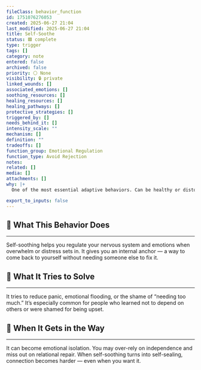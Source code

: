 ```yaml
---
fileClass: behavior_function
id: 1751076276053
created: 2025-06-27 21:04
last_modified: 2025-06-27 21:04
title: Self-Soothe
status: 🟩 complete
type: trigger
tags: []
category: note
entered: false
archived: false
priority: ⚪ None
visibility: 🔒 private
linked_wounds: []
associated_emotions: []
soothing_resources: []
healing_resources: []
healing_pathways: []
protective_strategies: []
triggered_by: []
needs_behind_it: []
intensity_scale: ""
mechanism: []
definition: ""
tradeoffs: []
function_group: Emotional Regulation
function_type: Avoid Rejection
notes: 
related: []
media: []
attachments: []
why: |+
  One of the most essential adaptive behaviors. Can be healthy or distorted depending on the emotional state and wound beneath it.

export_to_inputs: false
---
```


## 🧠 What This Behavior Does
---
Self-soothing helps you regulate your nervous system and emotions when overwhelm or distress sets in. It gives you an internal anchor — a way to come back to yourself without needing someone else to fix it.

## 🔁 What It Tries to Solve
---
It tries to reduce panic, emotional flooding, or the shame of “needing too much.” It’s especially common for people who learned not to depend on others or were shamed for being upset.

## 🚧 When It Gets in the Way
---
It can become emotional isolation. You may over-rely on independence and miss out on relational repair. When self-soothing turns into self-sealing, connection becomes harder — even when you want it.
